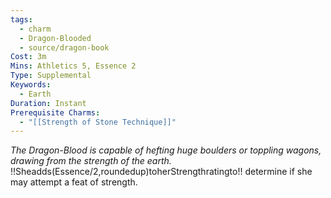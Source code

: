 ```yaml
---
tags:
  - charm
  - Dragon-Blooded
  - source/dragon-book
Cost: 3m
Mins: Athletics 5, Essence 2
Type: Supplemental
Keywords:
  - Earth
Duration: Instant
Prerequisite Charms:
  - "[[Strength of Stone Technique]]"
---
```

*The Dragon-Blood is capable of hefting huge boulders or toppling wagons, drawing from the strength of the earth.*
!!Sheadds(Essence/2,roundedup)toherStrengthratingto!! determine if she may attempt a feat of strength.
